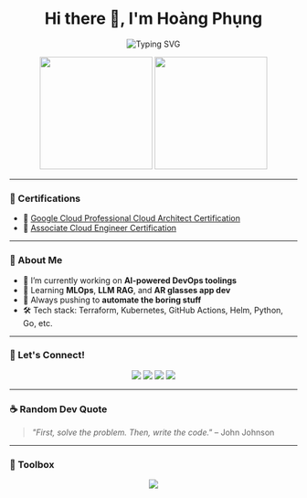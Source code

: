 <h1 align="center">Hi there 👋, I'm Hoàng Phụng</h1>

<p align="center">
  <img src="https://readme-typing-svg.demolab.com?font=Fira+Code&weight=500&size=22&pause=1000&color=F75C7E&center=true&vCenter=true&width=435&lines=DevOps+%7C+Kubernetes+%7C+AI+Infra;Lover+of+Automation+%26+Open+Source;I+build+infra+so+you+don't+have+to" alt="Typing SVG" />
</p>

<p align="center">
  <img height="197" src="https://github-readme-stats-bqhz.vercel.app/api?username=hphun9&show_icons=true&hide_border=true&theme=dracula&count_private=true">
  <img height="197" src="https://github-readme-stats.vercel.app/api/top-langs/?username=hphun9&size_weight=0.1&count_weight=0.9&hide_border=true&layout=compact&theme=dracula&langs_count=10">
</p>

---

### 📜 Certifications
- 🏅 [Google Cloud Professional Cloud Architect Certification](https://www.credly.com/badges/385ad763-174f-4542-b59b-3acaf132a5ab/public_url)
- 🏅 [Associate Cloud Engineer Certification](https://www.credly.com/badges/9f1c2476-0e21-4549-be26-6ac6b60e06c2/public_url)
---

### 🧠 About Me
- 🔭 I’m currently working on **AI-powered DevOps toolings**
- 🌱 Learning **MLOps**, **LLM RAG**, and **AR glasses app dev**
- 🚀 Always pushing to **automate the boring stuff**
- 🛠️ Tech stack: Terraform, Kubernetes, GitHub Actions, Helm, Python, Go, etc.

---

### 🚀 Let's Connect!

<p align="center">
  <a href="https://github.com/hphun9"><img src="https://img.shields.io/github/followers/hphun9?label=Follow&style=social" /></a>
  <a href="https://linkedin.com/in/hphun9"><img src="https://img.shields.io/badge/LinkedIn-%230077B5?style=flat&logo=linkedin&logoColor=white" /></a>
  <a href="mailto:hphun9@gmail.com"><img src="https://img.shields.io/badge/Email-D14836?style=flat&logo=gmail&logoColor=white" /></a>
  <a href="https://huggingface.co/hphun9"><img src="https://img.shields.io/badge/HuggingFace-%F0%9F%A4%97-orange?style=flat&logo=huggingface&logoColor=white" /></a>
</p>

---

### ☕ Random Dev Quote
> *"First, solve the problem. Then, write the code."* – John Johnson

---

### 🧰 Toolbox

<p align="center">
  <img src="https://skillicons.dev/icons?i=aws,gcp,kubernetes,docker,terraform,githubactions,python,go,linux,helm,vscode" />
</p>
